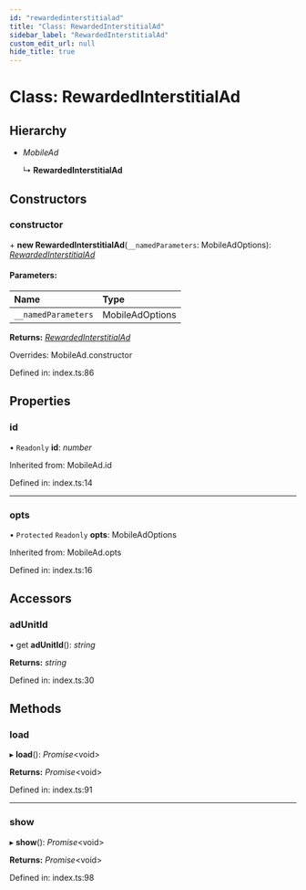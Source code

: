 ```yaml
---
id: "rewardedinterstitialad"
title: "Class: RewardedInterstitialAd"
sidebar_label: "RewardedInterstitialAd"
custom_edit_url: null
hide_title: true
---
```


# Class: RewardedInterstitialAd

## Hierarchy

* *MobileAd*

  ↳ **RewardedInterstitialAd**

## Constructors

### constructor

\+ **new RewardedInterstitialAd**(`__namedParameters`: MobileAdOptions): [*RewardedInterstitialAd*](rewardedinterstitialad.md)

#### Parameters:

Name | Type |
:------ | :------ |
`__namedParameters` | MobileAdOptions |

**Returns:** [*RewardedInterstitialAd*](rewardedinterstitialad.md)

Overrides: MobileAd.constructor

Defined in: index.ts:86

## Properties

### id

• `Readonly` **id**: *number*

Inherited from: MobileAd.id

Defined in: index.ts:14

___

### opts

• `Protected` `Readonly` **opts**: MobileAdOptions

Inherited from: MobileAd.opts

Defined in: index.ts:16

## Accessors

### adUnitId

• get **adUnitId**(): *string*

**Returns:** *string*

Defined in: index.ts:30

## Methods

### load

▸ **load**(): *Promise*<void\>

**Returns:** *Promise*<void\>

Defined in: index.ts:91

___

### show

▸ **show**(): *Promise*<void\>

**Returns:** *Promise*<void\>

Defined in: index.ts:98
